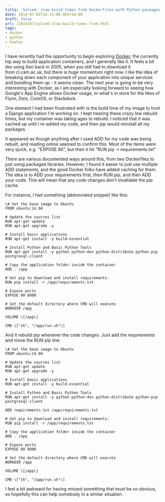 ```yaml
---
title: 'Solved: slow build times from Dockerfiles with Python packages (pip)'
date: 2014-07-02T18:13:00.002+10:00
draft: false
url: /2014/07/solved-slow-build-times-from.html
tags: 
- docker
- python
- howtos
---
```


I have recently had the opportunity to begin exploring [Docker](http://www.docker.com/), the currently hip way to build application containers, and I generally like it. It feels a bit like using Xen back in 2005, when you still had to download it from cl.cam.ac.uk, but there is _huge_ momentum right now. I like the idea of breaking down each component of your application into unique services and bundling them up - it seems clean. The next year is going to be very interesting with Docker, as I am especially looking forward to seeing how Google's App Engine allows Docker usage, or what's in store for the likes of Flynn, Deis, CoreOS, or Stackdock.  

  

One element I had been frustrated with is the build time of my image to host a Django application I'm working on. I kept hearing these crazy low rebuild times, but my container was taking ages to rebuild. I noticed that it was cached up until I re-added my code, and then pip would reinstall all my packages.

  

It appeared as though anything after I used ADD for my code was being rebuilt, and reading online seemed to confirm this. Most of the items were very quick, e.g. "EXPOSE 80", but then it hit "RUN pip -r requirements.txt"

  

There are various documented ways around this, from two Dockerfiles to just using packaged libraries. However, I found it easier to just use multiple ADD statements, and the good Docker folks have added caching for them. The idea is to ADD your requirements first, then RUN pip, and then ADD your code. This will mean that any code changes don't invalidate the pip cache.

  

For instance, I had something (abbreviated snippet) like this:

  
```
\# Set the base image to Ubuntu
FROM ubuntu:14.04

# Update the sources list
RUN apt-get update
RUN apt-get upgrade -y

# Install basic applications
RUN apt-get install -y build-essential

# Install Python and Basic Python Tools
RUN apt-get install -y python python-dev python-distribute python-pip postgresql-client

# Copy the application folder inside the container
ADD . /app

# Get pip to download and install requirements:
RUN pip install -r /app/requirements.txt

# Expose ports
EXPOSE 80 8000

# Set the default directory where CMD will execute
WORKDIR /app

VOLUME \[/app\]

CMD \["sh", "/app/run.sh"\]

```  

And it rebuild pip whenever the code changes. Just add the requirements and move the RUN pip line:

  
```
\# Set the base image to Ubuntu
FROM ubuntu:14.04

# Update the sources list
RUN apt-get update
RUN apt-get upgrade -y

# Install basic applications
RUN apt-get install -y build-essential

# Install Python and Basic Python Tools
RUN apt-get install -y python python-dev python-distribute python-pip postgresql-client

ADD requirements.txt /app/requirements.txt

# Get pip to download and install requirements:
RUN pip install -r /app/requirements.txt

# Copy the application folder inside the container
ADD . /app

# Expose ports
EXPOSE 80 8000

# Set the default directory where CMD will execute
WORKDIR /app

VOLUME \[/app\]

CMD \["sh", "/app/run.sh"\]

```  
I feel a bit awkward for having missed something that must be so obvious, so hopefully this can help somebody in a similar situation.